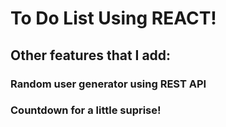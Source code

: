 # To Do List Using REACT!

## Other features that I add:

### Random user generator using REST API
### Countdown for a little suprise!


